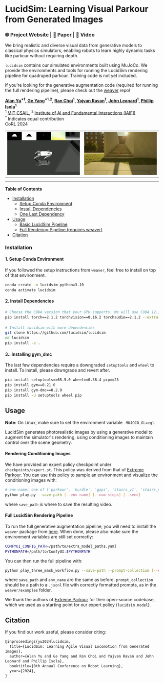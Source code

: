 # LucidSim: Learning Visual Parkour from Generated Images

### [🌐 Project Website](https://lucidsim.github.io) | [📝 Paper](https://openreview.net/forum?id=cGswIOxHcN) | [🎥 Video](https://youtube.com/)

We bring realistic and diverse visual data from generative models to classical physics simulators, enabling robots to
learn highly dynamic tasks like parkour without requiring depth.

`lucidsim` contains our simulated environments built using MuJoCo. We provide the environments and tools for running the
LucidSim rendering pipeline for quadruped parkour. Training code is not yet included.

If you're looking for the generative augmentation
code (required for running the full rendering pipeline), please check out
the [weaver](https://github.com/lucidsim/weaver) repo!

**[Alan Yu](https://alany1.github.io)<sup>\*1</sup>, [Ge Yang](https://www.episodeyang.com/)<sup>\*1,2</sup>,
[Ran Choi](https://www.linkedin.com/in/ran-choi-tmr/)<sup>1</sup>,
[Yajvan Ravan](https://www.linkedin.com/in/yajvan-ravan/)<sup>1</sup>,
[John Leonard](https://meche.mit.edu/people/faculty/JLEONARD@MIT.EDU)<sup>1</sup>,
[Phillip Isola](https://people.csail.mit.edu/phillipi/)<sup>1</sup>**<br>
<sup>1 </sup>[MIT CSAIL](https://www.csail.mit.edu/),
<sup>2 </sup>[Institute of AI and Fundamental Interactions (IAIFI)](https://iaifi.org/)<br>
<sup>* </sup>Indicates equal contribution<br>
CoRL 2024

<table style="border-collapse: collapse; border: none; width: 100%;">
  <tr>
    <td style="text-align: center; border: none;">
      <img src="assets/images/example_conditioning.png" style="width: 500px; max-width: 100%;" /><br>
    </td>
    <td style="text-align: center; border: none;">
      <img src="assets/images/example_imagen.png" style="width: 500px; max-width: 100%;" /><br>
    </td>
  </tr>
</table>


-----

**Table of Contents**

- [Installation](#installation)
    - [Setup Conda Environment](#1-setup-conda-environment)
    - [Install Dependencies](#2-install-dependencies)
    - [One Last Dependency](#3-installing-gym_dmc)
- [Usage](#usage)
    - [Basic LucidSim Pipeline](#rendering-conditioning-images)
    - [Full Rendering Pipeline (requires weaver)](#full-lucidsim-rendering-pipeline)
- [Citation](#citation)

### Installation

#### 1. Setup Conda Environment

If you followed the setup instructions from `weaver`, feel free to install on top of that environment.

```bash
conda create -n lucidsim python=3.10
conda activate lucidsim
```

#### 2. Install Dependencies

```bash
# Choose the CUDA version that your GPU supports. We will use CUDA 12.1
pip install torch==2.1.2 torchvision==0.16.2 torchaudio==2.1.2 --extra-index-url https://download.pytorch.org/whl/cu121

# Install lucidsim with more dependencies
git clone https://github.com/lucidsim/lucidsim
cd lucidsim
pip install -e .
```

#### 3..️ Installing gym_dmc

The last few dependencies require a downgraded `setuptools` and `wheel` to install. To install, please downgrade and
revert after.

```bash
pip install setuptools==65.5.0 wheel==0.38.4 pip==23
pip install gym==0.21.0
pip install gym-dmc==0.2.9
pip install -U setuptools wheel pip
```

## Usage

**Note:** On Linux, make sure to set the environment variable ` MUJOCO_GL=egl`.

LucidSim generates photorealistic images by using a generative model to augment the simulator's rendering, using
conditioning images to maintain control over the scene geometry.

#### Rendering Conditioning Images

We have provided an expert policy checkpoint under `checkpoints/expert.pt`. This policy was derived from that
of [Extreme Parkour](https://github.com/chengxuxin/extreme-parkour). You can use this policy to sample an environment
and visualize the conditioning images with:

```bash
# env-name: one of ['parkour', 'hurdle', 'gaps', 'stairs_v1', 'stairs_v2']
python play.py --save-path [--env-name] [--num-steps] [--seed]
````

where `save_path` is where to save the resulting video.

#### Full LucidSim Rendering Pipeline

To run the full generative augmentation pipeline, you will need to install the `weaver` package
from [here](https://github.com/lucidsim/weaver). When done, please also make sure the environment variables are still
set correctly:

```bash
COMFYUI_CONFIG_PATH=/path/to/extra_model_paths.yaml
PYTHONPATH=/path/to/ComfyUI:$PYTHONPATH
```

You can then run the full pipeline with:

```bash
python play_three_mask_workflow.py --save-path --prompt-collection [--env-name] [--num-steps] [--seed]
```

where `save_path` and `env_name` are the same as before. `prompt_collection` should be a path to a `.jsonl` file with
correctly formatted prompts, as in the `weaver/examples` folder.

We thank the authors of [Extreme Parkour](https://github.com/chengxuxin/extreme-parkour) for their open-source codebase,
which we used as a starting point for our expert policy (`lucidsim.model`).

## Citation

If you find our work useful, please consider citing:

```
@inproceedings{yu2024lucidsim,
  title={LucidSim: Learning Agile Visual Locomotion from Generated Images},
  author={Alan Yu and Ge Yang and Ran Choi and Yajvan Ravan and John Leonard and Phillip Isola},
  booktitle={8th Annual Conference on Robot Learning},
  year={2024},
}
```
